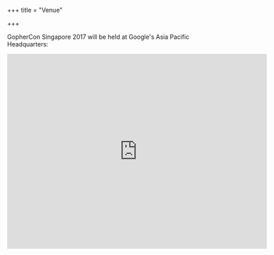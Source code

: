 +++
title = "Venue"

+++

GopherCon Singapore 2017 will be held at Google's Asia Pacific Headquarters:

<iframe src="https://www.google.com/maps/embed?pb=!1m14!1m8!1m3!1d15955.312885538524!2d103.7989542!3d1.2764663!3m2!1i1024!2i768!4f13.1!3m3!1m2!1s0x0%3A0x43e454b88753032a!2sGoogle+Asia+Pacific!5e0!3m2!1sen!2ssg!4v1485271748298" width="600" height="450" frameborder="0" style="border:0" allowfullscreen></iframe>



